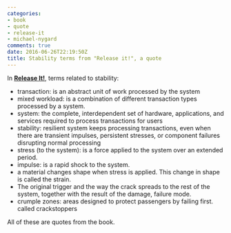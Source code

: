 ```yaml
---
categories:
- book
- quote
- release-it
- michael-nygard
comments: true
date: 2016-06-26T22:19:50Z
title: Stability terms from "Release it!", a quote
---
```


In [**Release It!**][release-it], terms related to stability:

  * transaction: is an abstract unit of work processed by the system
  * mixed workload: is a combination of different transaction types processed by a system.
  * system: the complete, interdependent set of hardware, applications, and services required to process transactions for users
  * stability: resilient system keeps processing transactions, even when there are transient impulses, persistent stresses, or component failures disrupting normal processing
  * stress (to the system): is a force applied to the system over an extended period.
  * impulse: is a rapid shock to the system.
  * a material changes shape when stress is applied. This change in shape is called the strain.
  * The original trigger and the way the crack spreads to the rest of the system, together with the result of the damage, failure mode.
  * crumple zones: areas designed to protect passengers by failing first. called crackstoppers

[release-it]: https://pragprog.com/book/mnee/release-it

All of these are quotes from the book.
